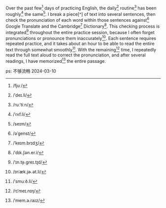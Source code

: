 Over the past few[^1] days of practicing English, the daily[^2] routine[^3] has been roughly[^4] the same[^5]. I break a piece[^] of text into several sentences, then check the pronunciation of each word within those sentences against[^7] Google Translate and the Cambridge[^8] Dictionary[^9]. This checking process is integrated[^10] throughout the entire practice session, because I often forget pronunciations or pronounce them inaccurately[^11]. Each sentence requires repeated practice, and it takes about an hour to be able to read the entire text through somewhat smoothly[^12]. With the remaining[^13] time, I repeatedly read the full text aloud to correct the pronunciation, and after several readings, I have memorized[^14] the entire passage.

[^1]: /fjuː/
[^2]: /ˈdeɪ.li/
[^3]: /ruːˈtiːn/ 
[^4]: /ˈrʌf.li/
[^5]: /seɪm/
[^6]: /piːs/
[^7]: /əˈɡenst/
[^8]: /ˈkeɪm.brɪdʒ/
[^9]: /ˈdɪk.ʃən.er.i/
[^10]: /ˈɪn.t̬ə.ɡreɪ.t̬ɪd/ 
[^11]: /ɪnˈæk.jɚ.ət.li/ 
[^12]: /ˈsmuːð.li/
[^13]: /rɪˈmeɪ.nɪŋ/
[^14]: /ˈmem.ə.raɪz/


ps: 不够流畅 2024-03-10